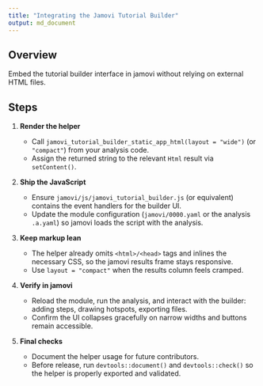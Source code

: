 ```yaml
---
title: "Integrating the Jamovi Tutorial Builder"
output: md_document
---
```


## Overview

Embed the tutorial builder interface in jamovi without relying on external HTML files.

## Steps

1. **Render the helper**
   - Call `jamovi_tutorial_builder_static_app_html(layout = "wide")` (or `"compact"`) from your analysis code.
   - Assign the returned string to the relevant `Html` result via `setContent()`.

2. **Ship the JavaScript**
   - Ensure `jamovi/js/jamovi_tutorial_builder.js` (or equivalent) contains the event handlers for the builder UI.
   - Update the module configuration (`jamovi/0000.yaml` or the analysis `.a.yaml`) so jamovi loads the script with the analysis.

3. **Keep markup lean**
   - The helper already omits `<html>/<head>` tags and inlines the necessary CSS, so the jamovi results frame stays responsive.
   - Use `layout = "compact"` when the results column feels cramped.

4. **Verify in jamovi**
   - Reload the module, run the analysis, and interact with the builder: adding steps, drawing hotspots, exporting files.
   - Confirm the UI collapses gracefully on narrow widths and buttons remain accessible.

5. **Final checks**
   - Document the helper usage for future contributors.
   - Before release, run `devtools::document()` and `devtools::check()` so the helper is properly exported and validated.


